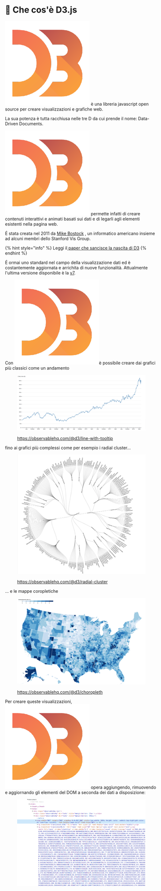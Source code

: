 # 📖 Che cos'è D3.js

<img src="../.gitbook/assets/1562726.png" alt="" data-size="line"> è una libreria javascript open source per creare visualizzazioni e grafiche web.

La sua potenza è tutta racchiusa nelle tre D da cui prende il nome: Data-Driven Documents.

<img src="../.gitbook/assets/1562726.png" alt="" data-size="line"> permette infatti di creare contenuti interattivi e animati basati sui dati e di legarli agli elementi esistenti nella pagina web.

É stata creata nel 2011 da [Mike Bostock](https://observablehq.com/@mbostock) <img src="../.gitbook/assets/mike.avif" alt="" data-size="line">, un informatico americano insieme ad alcuni membri dello Stanford Vis Group.&#x20;

{% hint style="info" %}
Leggi il[ paper che sancisce la nascita di D3](http://vis.stanford.edu/files/2011-D3-InfoVis.pdf)
{% endhint %}

É ormai uno standard nel campo della visualizzazione dati ed è costantemente aggiornata e arrichita di nuove funzionalità. Attualmente l'ultima versione disponibile è la [v7](https://github.com/d3/d3/releases).

Con <img src="../.gitbook/assets/1562726.png" alt="" data-size="line">è possibile creare dai grafici più classici come un andamento

<figure><img src="../.gitbook/assets/image.png" alt=""><figcaption><p><a href="https://observablehq.com/@d3/line-with-tooltip">https://observablehq.com/@d3/line-with-tooltip</a></p></figcaption></figure>

fino ai grafici più complessi come per esempio i radial cluster...&#x20;

<figure><img src="../.gitbook/assets/image (1).png" alt=""><figcaption><p><a href="https://observablehq.com/@d3/radial-cluster">https://observablehq.com/@d3/radial-cluster</a></p></figcaption></figure>

... e le mappe coropletiche

<figure><img src="../.gitbook/assets/image (2).png" alt=""><figcaption><p><a href="https://observablehq.com/@d3/choropleth">https://observablehq.com/@d3/choropleth</a></p></figcaption></figure>

Per creare queste visualizzazioni, <img src="../.gitbook/assets/1562726.png" alt="" data-size="line"> opera aggiungendo, rimuovendo e aggiornando gli elementi del DOM a seconda dei dati a disposizione:

<figure><img src="../.gitbook/assets/console.png" alt=""><figcaption></figcaption></figure>
